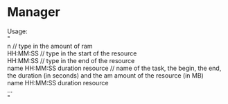 # Manager
Usage:\
"\
n // type in the amount of ram\
HH:MM:SS // type in the start of the resource\
HH:MM:SS // type in the end of the resource\
name HH:MM:SS duration resource // name of the task, the begin, the end, the duration (in seconds) and the am amount of the resource (in MB)\
name HH:MM:SS duration resource\
...\
"
